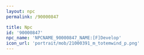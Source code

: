 ```yaml
---
layout: npc
permalink: /90000847

title: Npc
id: '90000847'
npc_name: 'NPCNAME_90000847_NAME:[F]Develop'
icon_url: 'portrait/mob/21000391_m_totemwind_p.png'
---
```

